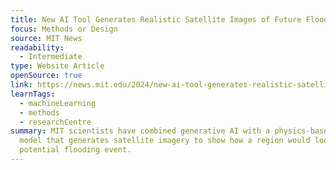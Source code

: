 ```yaml
---
title: New AI Tool Generates Realistic Satellite Images of Future Flooding
focus: Methods or Design
source: MIT News
readability:
  - Intermediate
type: Website Article
openSource: true
link: https://news.mit.edu/2024/new-ai-tool-generates-realistic-satellite-images-future-flooding-1125
learnTags:
  - machineLearning
  - methods
  - researchCentre
summary: MIT scientists have combined generative AI with a physics-based flood
  model that generates satellite imagery to show how a region would look after a
  potential flooding event.
---
```

